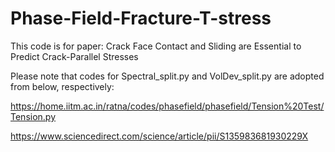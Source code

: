 # Phase-Field-Fracture-T-stress

This code is for paper:
Crack Face Contact and Sliding are Essential to Predict Crack-Parallel Stresses

Please note that codes for Spectral_split.py and VolDev_split.py are adopted from below, respectively:

https://home.iitm.ac.in/ratna/codes/phasefield/phasefield/Tension%20Test/Tension.py

https://www.sciencedirect.com/science/article/pii/S135983681930229X

